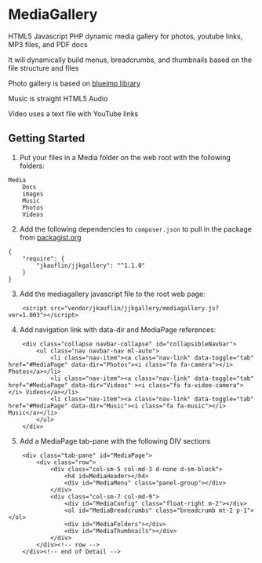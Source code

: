 # MediaGallery
HTML5 Javascript PHP dynamic media gallery for photos, youtube links, MP3 files, and PDF docs

It will dynamically build menus, breadcrumbs, and thumbnails based on the file structure and files

Photo gallery is based on [blueimp library](https://blueimp.github.io/Gallery/)

Music is straight HTML5 Audio

Video uses a text file with YouTube links

## Getting Started
1. Put your files in a Media folder on the web root with the following folders:
```
Media
    Docs
    images
    Music
    Photos
    Videos
``` 

2. Add the following dependencies to ``composer.json`` to pull in the package from 	[packagist.org](https://packagist.org/packages/jkauflin/jjkgallery)

```
{
    "require": {
        "jkauflin/jjkgallery": "^1.1.0"
    }
}
```

3. Add the mediagallery javascript file to the root web page:
```
    <script src="vendor/jkauflin/jjkgallery/mediagallery.js?ver=1.003"></script>
```

4. Add navigation link with data-dir and MediaPage references:
```
    <div class="collapse navbar-collapse" id="collapsibleNavbar">
        <ul class="nav navbar-nav ml-auto">
            <li class="nav-item"><a class="nav-link" data-toggle="tab" href="#MediaPage" data-dir="Photos"><i class="fa fa-camera"></i> Photos</a></li>
            <li class="nav-item"><a class="nav-link" data-toggle="tab" href="#MediaPage" data-dir="Videos" ><i class="fa fa-video-camera"></i> Videos</a></li>
            <li class="nav-item"><a class="nav-link" data-toggle="tab" href="#MediaPage" data-dir="Music"><i class="fa fa-music"></i> Music</a></li>
        </ul>
    </div>
```

5. Add a MediaPage tab-pane with the following DIV sections
```
	<div class="tab-pane" id="MediaPage">
        <div class="row">
			<div class="col-sm-5 col-md-3 d-none d-sm-block">
				<h4 id=MediaHeader></h4>
				<div id="MediaMenu" class="panel-group"></div>
			</div>
			<div class="col-sm-7 col-md-9">
                <div id="MediaConfig" class="float-right m-2"></div>
				<ol id="MediaBreadcrumbs" class="breadcrumb mt-2 p-1"></ol>
				<div id="MediaFolders"></div>
                <div id="MediaThumbnails"></div>
            </div>
		</div><!-- row -->	                
	</div><!-- end of Detail -->
```
